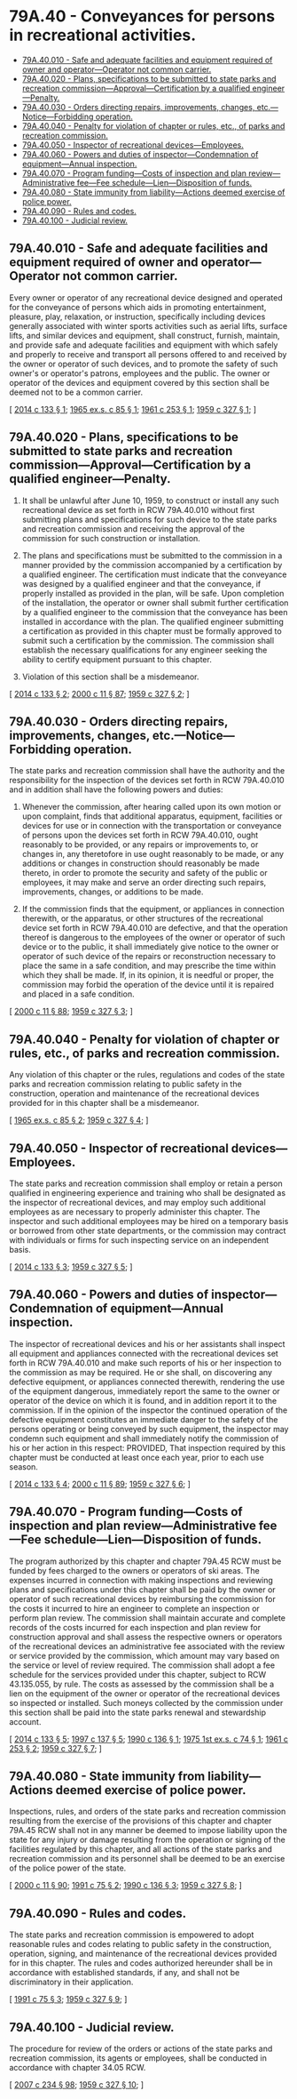 # 79A.40 - Conveyances for persons in recreational activities.
* [79A.40.010 - Safe and adequate facilities and equipment required of owner and operator—Operator not common carrier.](#79a40010---safe-and-adequate-facilities-and-equipment-required-of-owner-and-operatoroperator-not-common-carrier)
* [79A.40.020 - Plans, specifications to be submitted to state parks and recreation commission—Approval—Certification by a qualified engineer—Penalty.](#79a40020---plans-specifications-to-be-submitted-to-state-parks-and-recreation-commissionapprovalcertification-by-a-qualified-engineerpenalty)
* [79A.40.030 - Orders directing repairs, improvements, changes, etc.—Notice—Forbidding operation.](#79a40030---orders-directing-repairs-improvements-changes-etcnoticeforbidding-operation)
* [79A.40.040 - Penalty for violation of chapter or rules, etc., of parks and recreation commission.](#79a40040---penalty-for-violation-of-chapter-or-rules-etc-of-parks-and-recreation-commission)
* [79A.40.050 - Inspector of recreational devices—Employees.](#79a40050---inspector-of-recreational-devicesemployees)
* [79A.40.060 - Powers and duties of inspector—Condemnation of equipment—Annual inspection.](#79a40060---powers-and-duties-of-inspectorcondemnation-of-equipmentannual-inspection)
* [79A.40.070 - Program funding—Costs of inspection and plan review—Administrative fee—Fee schedule—Lien—Disposition of funds.](#79a40070---program-fundingcosts-of-inspection-and-plan-reviewadministrative-feefee-scheduleliendisposition-of-funds)
* [79A.40.080 - State immunity from liability—Actions deemed exercise of police power.](#79a40080---state-immunity-from-liabilityactions-deemed-exercise-of-police-power)
* [79A.40.090 - Rules and codes.](#79a40090---rules-and-codes)
* [79A.40.100 - Judicial review.](#79a40100---judicial-review)
## 79A.40.010 - Safe and adequate facilities and equipment required of owner and operator—Operator not common carrier.
Every owner or operator of any recreational device designed and operated for the conveyance of persons which aids in promoting entertainment, pleasure, play, relaxation, or instruction, specifically including devices generally associated with winter sports activities such as aerial lifts, surface lifts, and similar devices and equipment, shall construct, furnish, maintain, and provide safe and adequate facilities and equipment with which safely and properly to receive and transport all persons offered to and received by the owner or operator of such devices, and to promote the safety of such owner's or operator's patrons, employees and the public. The owner or operator of the devices and equipment covered by this section shall be deemed not to be a common carrier.

\[ [2014 c 133 § 1](http://lawfilesext.leg.wa.gov/biennium/2013-14/Pdf/Bills/Session%20Laws/Senate/6035.SL.pdf?cite=2014%20c%20133%20§%201); [1965 ex.s. c 85 § 1](http://leg.wa.gov/CodeReviser/documents/sessionlaw/1965ex1c85.pdf?cite=1965%20ex.s.%20c%2085%20§%201); [1961 c 253 § 1](http://leg.wa.gov/CodeReviser/documents/sessionlaw/1961c253.pdf?cite=1961%20c%20253%20§%201); [1959 c 327 § 1](http://leg.wa.gov/CodeReviser/documents/sessionlaw/1959c327.pdf?cite=1959%20c%20327%20§%201); \]

## 79A.40.020 - Plans, specifications to be submitted to state parks and recreation commission—Approval—Certification by a qualified engineer—Penalty.
1. It shall be unlawful after June 10, 1959, to construct or install any such recreational device as set forth in RCW 79A.40.010 without first submitting plans and specifications for such device to the state parks and recreation commission and receiving the approval of the commission for such construction or installation.

2. The plans and specifications must be submitted to the commission in a manner provided by the commission accompanied by a certification by a qualified engineer. The certification must indicate that the conveyance was designed by a qualified engineer and that the conveyance, if properly installed as provided in the plan, will be safe. Upon completion of the installation, the operator or owner shall submit further certification by a qualified engineer to the commission that the conveyance has been installed in accordance with the plan. The qualified engineer submitting a certification as provided in this chapter must be formally approved to submit such a certification by the commission. The commission shall establish the necessary qualifications for any engineer seeking the ability to certify equipment pursuant to this chapter.

3. Violation of this section shall be a misdemeanor.

\[ [2014 c 133 § 2](http://lawfilesext.leg.wa.gov/biennium/2013-14/Pdf/Bills/Session%20Laws/Senate/6035.SL.pdf?cite=2014%20c%20133%20§%202); [2000 c 11 § 87](http://lawfilesext.leg.wa.gov/biennium/1999-00/Pdf/Bills/Session%20Laws/House/2399-S.SL.pdf?cite=2000%20c%2011%20§%2087); [1959 c 327 § 2](http://leg.wa.gov/CodeReviser/documents/sessionlaw/1959c327.pdf?cite=1959%20c%20327%20§%202); \]

## 79A.40.030 - Orders directing repairs, improvements, changes, etc.—Notice—Forbidding operation.
The state parks and recreation commission shall have the authority and the responsibility for the inspection of the devices set forth in RCW 79A.40.010 and in addition shall have the following powers and duties:

1. Whenever the commission, after hearing called upon its own motion or upon complaint, finds that additional apparatus, equipment, facilities or devices for use or in connection with the transportation or conveyance of persons upon the devices set forth in RCW 79A.40.010, ought reasonably to be provided, or any repairs or improvements to, or changes in, any theretofore in use ought reasonably to be made, or any additions or changes in construction should reasonably be made thereto, in order to promote the security and safety of the public or employees, it may make and serve an order directing such repairs, improvements, changes, or additions to be made.

2. If the commission finds that the equipment, or appliances in connection therewith, or the apparatus, or other structures of the recreational device set forth in RCW 79A.40.010 are defective, and that the operation thereof is dangerous to the employees of the owner or operator of such device or to the public, it shall immediately give notice to the owner or operator of such device of the repairs or reconstruction necessary to place the same in a safe condition, and may prescribe the time within which they shall be made. If, in its opinion, it is needful or proper, the commission may forbid the operation of the device until it is repaired and placed in a safe condition.

\[ [2000 c 11 § 88](http://lawfilesext.leg.wa.gov/biennium/1999-00/Pdf/Bills/Session%20Laws/House/2399-S.SL.pdf?cite=2000%20c%2011%20§%2088); [1959 c 327 § 3](http://leg.wa.gov/CodeReviser/documents/sessionlaw/1959c327.pdf?cite=1959%20c%20327%20§%203); \]

## 79A.40.040 - Penalty for violation of chapter or rules, etc., of parks and recreation commission.
Any violation of this chapter or the rules, regulations and codes of the state parks and recreation commission relating to public safety in the construction, operation and maintenance of the recreational devices provided for in this chapter shall be a misdemeanor.

\[ [1965 ex.s. c 85 § 2](http://leg.wa.gov/CodeReviser/documents/sessionlaw/1965ex1c85.pdf?cite=1965%20ex.s.%20c%2085%20§%202); [1959 c 327 § 4](http://leg.wa.gov/CodeReviser/documents/sessionlaw/1959c327.pdf?cite=1959%20c%20327%20§%204); \]

## 79A.40.050 - Inspector of recreational devices—Employees.
The state parks and recreation commission shall employ or retain a person qualified in engineering experience and training who shall be designated as the inspector of recreational devices, and may employ such additional employees as are necessary to properly administer this chapter. The inspector and such additional employees may be hired on a temporary basis or borrowed from other state departments, or the commission may contract with individuals or firms for such inspecting service on an independent basis.

\[ [2014 c 133 § 3](http://lawfilesext.leg.wa.gov/biennium/2013-14/Pdf/Bills/Session%20Laws/Senate/6035.SL.pdf?cite=2014%20c%20133%20§%203); [1959 c 327 § 5](http://leg.wa.gov/CodeReviser/documents/sessionlaw/1959c327.pdf?cite=1959%20c%20327%20§%205); \]

## 79A.40.060 - Powers and duties of inspector—Condemnation of equipment—Annual inspection.
The inspector of recreational devices and his or her assistants shall inspect all equipment and appliances connected with the recreational devices set forth in RCW 79A.40.010 and make such reports of his or her inspection to the commission as may be required. He or she shall, on discovering any defective equipment, or appliances connected therewith, rendering the use of the equipment dangerous, immediately report the same to the owner or operator of the device on which it is found, and in addition report it to the commission. If in the opinion of the inspector the continued operation of the defective equipment constitutes an immediate danger to the safety of the persons operating or being conveyed by such equipment, the inspector may condemn such equipment and shall immediately notify the commission of his or her action in this respect: PROVIDED, That inspection required by this chapter must be conducted at least once each year, prior to each use season.

\[ [2014 c 133 § 4](http://lawfilesext.leg.wa.gov/biennium/2013-14/Pdf/Bills/Session%20Laws/Senate/6035.SL.pdf?cite=2014%20c%20133%20§%204); [2000 c 11 § 89](http://lawfilesext.leg.wa.gov/biennium/1999-00/Pdf/Bills/Session%20Laws/House/2399-S.SL.pdf?cite=2000%20c%2011%20§%2089); [1959 c 327 § 6](http://leg.wa.gov/CodeReviser/documents/sessionlaw/1959c327.pdf?cite=1959%20c%20327%20§%206); \]

## 79A.40.070 - Program funding—Costs of inspection and plan review—Administrative fee—Fee schedule—Lien—Disposition of funds.
The program authorized by this chapter and chapter 79A.45 RCW must be funded by fees charged to the owners or operators of ski areas. The expenses incurred in connection with making inspections and reviewing plans and specifications under this chapter shall be paid by the owner or operator of such recreational devices by reimbursing the commission for the costs it incurred to hire an engineer to complete an inspection or perform plan review. The commission shall maintain accurate and complete records of the costs incurred for each inspection and plan review for construction approval and shall assess the respective owners or operators of the recreational devices an administrative fee associated with the review or service provided by the commission, which amount may vary based on the service or level of review required. The commission shall adopt a fee schedule for the services provided under this chapter, subject to RCW 43.135.055, by rule. The costs as assessed by the commission shall be a lien on the equipment of the owner or operator of the recreational devices so inspected or installed. Such moneys collected by the commission under this section shall be paid into the state parks renewal and stewardship account.

\[ [2014 c 133 § 5](http://lawfilesext.leg.wa.gov/biennium/2013-14/Pdf/Bills/Session%20Laws/Senate/6035.SL.pdf?cite=2014%20c%20133%20§%205); [1997 c 137 § 5](http://lawfilesext.leg.wa.gov/biennium/1997-98/Pdf/Bills/Session%20Laws/Senate/5139.SL.pdf?cite=1997%20c%20137%20§%205); [1990 c 136 § 1](http://leg.wa.gov/CodeReviser/documents/sessionlaw/1990c136.pdf?cite=1990%20c%20136%20§%201); [1975 1st ex.s. c 74 § 1](http://leg.wa.gov/CodeReviser/documents/sessionlaw/1975ex1c74.pdf?cite=1975%201st%20ex.s.%20c%2074%20§%201); [1961 c 253 § 2](http://leg.wa.gov/CodeReviser/documents/sessionlaw/1961c253.pdf?cite=1961%20c%20253%20§%202); [1959 c 327 § 7](http://leg.wa.gov/CodeReviser/documents/sessionlaw/1959c327.pdf?cite=1959%20c%20327%20§%207); \]

## 79A.40.080 - State immunity from liability—Actions deemed exercise of police power.
Inspections, rules, and orders of the state parks and recreation commission resulting from the exercise of the provisions of this chapter and chapter 79A.45 RCW shall not in any manner be deemed to impose liability upon the state for any injury or damage resulting from the operation or signing of the facilities regulated by this chapter, and all actions of the state parks and recreation commission and its personnel shall be deemed to be an exercise of the police power of the state.

\[ [2000 c 11 § 90](http://lawfilesext.leg.wa.gov/biennium/1999-00/Pdf/Bills/Session%20Laws/House/2399-S.SL.pdf?cite=2000%20c%2011%20§%2090); [1991 c 75 § 2](http://lawfilesext.leg.wa.gov/biennium/1991-92/Pdf/Bills/Session%20Laws/Senate/5835-S.SL.pdf?cite=1991%20c%2075%20§%202); [1990 c 136 § 3](http://leg.wa.gov/CodeReviser/documents/sessionlaw/1990c136.pdf?cite=1990%20c%20136%20§%203); [1959 c 327 § 8](http://leg.wa.gov/CodeReviser/documents/sessionlaw/1959c327.pdf?cite=1959%20c%20327%20§%208); \]

## 79A.40.090 - Rules and codes.
The state parks and recreation commission is empowered to adopt reasonable rules and codes relating to public safety in the construction, operation, signing, and maintenance of the recreational devices provided for in this chapter. The rules and codes authorized hereunder shall be in accordance with established standards, if any, and shall not be discriminatory in their application.

\[ [1991 c 75 § 3](http://lawfilesext.leg.wa.gov/biennium/1991-92/Pdf/Bills/Session%20Laws/Senate/5835-S.SL.pdf?cite=1991%20c%2075%20§%203); [1959 c 327 § 9](http://leg.wa.gov/CodeReviser/documents/sessionlaw/1959c327.pdf?cite=1959%20c%20327%20§%209); \]

## 79A.40.100 - Judicial review.
The procedure for review of the orders or actions of the state parks and recreation commission, its agents or employees, shall be conducted in accordance with chapter 34.05 RCW.

\[ [2007 c 234 § 98](http://lawfilesext.leg.wa.gov/biennium/2007-08/Pdf/Bills/Session%20Laws/House/1312-S.SL.pdf?cite=2007%20c%20234%20§%2098); [1959 c 327 § 10](http://leg.wa.gov/CodeReviser/documents/sessionlaw/1959c327.pdf?cite=1959%20c%20327%20§%2010); \]

